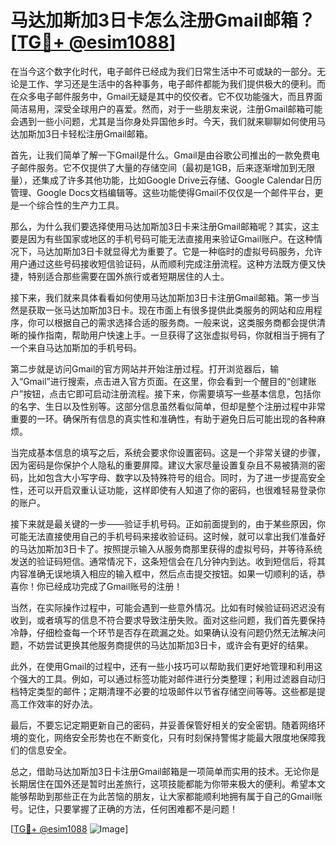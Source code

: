 # 马达加斯加3日卡怎么注册Gmail邮箱？[[TG💪+ @esim1088](https://t.me/s/esim1088)]

在当今这个数字化时代，电子邮件已经成为我们日常生活中不可或缺的一部分。无论是工作、学习还是生活中的各种事务，电子邮件都能为我们提供极大的便利。而在众多电子邮件服务中，Gmail无疑是其中的佼佼者。它不仅功能强大，而且界面简洁易用，深受全球用户的喜爱。然而，对于一些朋友来说，注册Gmail邮箱可能会遇到一些小问题，尤其是当你身处异国他乡时。今天，我们就来聊聊如何使用马达加斯加3日卡轻松注册Gmail邮箱。

首先，让我们简单了解一下Gmail是什么。Gmail是由谷歌公司推出的一款免费电子邮件服务。它不仅提供了大量的存储空间（最初是1GB，后来逐渐增加到无限量），还集成了许多其他功能，比如Google Drive云存储、Google Calendar日历管理、Google Docs文档编辑等。这些功能使得Gmail不仅仅是一个邮件平台，更是一个综合性的生产力工具。

那么，为什么我们要选择使用马达加斯加3日卡来注册Gmail邮箱呢？其实，这主要是因为有些国家或地区的手机号码可能无法直接用来验证Gmail账户。在这种情况下，马达加斯加3日卡就显得尤为重要了。它是一种临时的虚拟号码服务，允许用户通过这些号码接收短信验证码，从而顺利完成注册流程。这种方法既方便又快捷，特别适合那些需要在国外旅行或者短期居住的人士。

接下来，我们就来具体看看如何使用马达加斯加3日卡注册Gmail邮箱。第一步当然是获取一张马达加斯加3日卡。现在市面上有很多提供此类服务的网站和应用程序，你可以根据自己的需求选择合适的服务商。一般来说，这类服务商都会提供清晰的操作指南，帮助用户快速上手。一旦获得了这张虚拟号码，你就相当于拥有了一个来自马达加斯加的手机号码。

第二步就是访问Gmail的官方网站并开始注册过程。打开浏览器后，输入“Gmail”进行搜索，点击进入官方页面。在这里，你会看到一个醒目的“创建账户”按钮，点击它即可启动注册流程。接下来，你需要填写一些基本信息，包括你的名字、生日以及性别等。这部分信息虽然看似简单，但却是整个注册过程中非常重要的一环。确保所有信息的真实性和准确性，有助于避免日后可能出现的各种麻烦。

当完成基本信息的填写之后，系统会要求你设置密码。这是一个非常关键的步骤，因为密码是你保护个人隐私的重要屏障。建议大家尽量设置复杂且不易被猜测的密码，比如包含大小写字母、数字以及特殊符号的组合。同时，为了进一步提高安全性，还可以开启双重认证功能，这样即使有人知道了你的密码，也很难轻易登录你的账户。

接下来就是最关键的一步——验证手机号码。正如前面提到的，由于某些原因，你可能无法直接使用自己的手机号码来接收验证码。这时候，就可以拿出我们准备好的马达加斯加3日卡了。按照提示输入从服务商那里获得的虚拟号码，并等待系统发送的验证码短信。通常情况下，这条短信会在几分钟内到达。收到短信后，将其内容准确无误地填入相应的输入框中，然后点击提交按钮。如果一切顺利的话，恭喜你！你已经成功完成了Gmail账号的注册！

当然，在实际操作过程中，可能会遇到一些意外情况。比如有时候验证码迟迟没有收到，或者填写的信息不符合要求导致注册失败。面对这些问题，我们首先要保持冷静，仔细检查每一个环节是否存在疏漏之处。如果确认没有问题仍然无法解决问题，不妨尝试更换其他服务商提供的马达加斯加3日卡，或许会有更好的结果。

此外，在使用Gmail的过程中，还有一些小技巧可以帮助我们更好地管理和利用这个强大的工具。例如，可以通过标签功能对邮件进行分类整理；利用过滤器自动归档特定类型的邮件；定期清理不必要的垃圾邮件以节省存储空间等等。这些都是提高工作效率的好办法。

最后，不要忘记定期更新自己的密码，并妥善保管好相关的安全密钥。随着网络环境的变化，网络安全形势也在不断变化，只有时刻保持警惕才能最大限度地保障我们的信息安全。

总之，借助马达加斯加3日卡注册Gmail邮箱是一项简单而实用的技术。无论你是长期居住在国外还是暂时出差旅行，这项技能都能为你带来极大的便利。希望本文能够帮助到那些正在为此苦恼的朋友，让大家都能顺利地拥有属于自己的Gmail账号。记住，只要掌握了正确的方法，任何困难都不是问题！

[[TG💪+ @esim1088](https://t.me/s/esim1088) ![Image](https://i.postimg.cc/4NQfJmqS/Snipaste-2025-05-13-00-14-12.png)]
